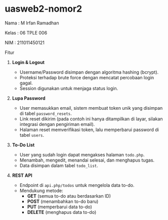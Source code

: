 # uasweb2-nomor2
Nama : M Irfan Ramadhan

Kelas : 06 TPLE 006

NIM : 211011450121

Fitur
1. **Login & Logout**  
   - Username/Password disimpan dengan algoritma hashing (bcrypt).
   - Proteksi terhadap brute force dengan mencatat percobaan login gagal.
   - Session digunakan untuk menjaga status login.

2. **Lupa Password**  
   - User memasukkan email, sistem membuat token unik yang disimpan di tabel `password_resets`.
   - Link reset dikirim (pada contoh ini hanya ditampilkan di layar, silakan integrasi dengan pengiriman email).
   - Halaman reset memverifikasi token, lalu memperbarui password di tabel `users`.

3. **To-Do List**  
   - User yang sudah login dapat mengakses halaman `todo.php`.
   - Menambah, mengedit, menandai selesai, dan menghapus tugas.
   - Data disimpan dalam tabel `todo_list`.

4. **REST API**  
   - Endpoint di `api.php/todos` untuk mengelola data to-do.
   - Mendukung metode:
     - **GET** (semua to-do atau berdasarkan ID)
     - **POST** (menambahkan to-do baru)
     - **PUT** (memperbarui data to-do)
     - **DELETE** (menghapus data to-do)
